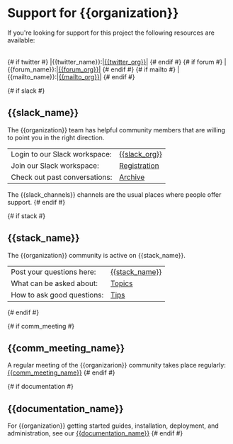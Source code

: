 # Support for {{organization}}
If you're looking for support for this project the following resources are available:

| | |
|-|-|
{# if twitter #}
|{{twitter_name}}:|[{{twitter_org}}]({{twitter_link}})|
{# endif #}
{# if forum #}
|{{forum_name}}:|[{{forum_org}}]({{forum_link}})|
{# endif #}
{# if mailto #}
|{{mailto_name}}:|[{{mailto_org}}]({{mailto_link}})|
{# endif #}

{# if slack #}
## {{slack_name}}
The {{organization}} team has helpful community members that are willing to point you in the right direction.

| | |
|-|-|
|Login to our Slack workspace:|[{{slack_org}}]({{slack_link}})|
|Join our Slack workspace:|[Registration]({{slack_join}})|
|Check out past conversations:|[Archive]({{slack_archive}})|

The {{slack_channels}} channels are the usual places where people offer support.
{# endif #}

{# if stack #}
## {{stack_name}}
The {{organization}} community is active on {{stack_name}}.

| | |
|-|-|
|Post your questions here:|[{{stack_name}}]({{stack_link}})|
|What can be asked about:|[Topics](http://stackoverflow.com/help/on-topic)|
|How to ask good questions:|[Tips](http://stackoverflow.com/help/how-to-ask)|
{# endif #}

{# if comm_meeting #}
## {{comm_meeting_name}} 
A regular meeting of the {{organizarion}} community takes place regularly:
[{{comm_meeting_name}}]({{meeting}})
{# endif #}

{# if documentation #}
## {{documentation_name}} 
For {{organization}} getting started guides, installation, deployment,
and administration, see our [{{documentation_name}}]({{documentation_link}})
{# endif #}
